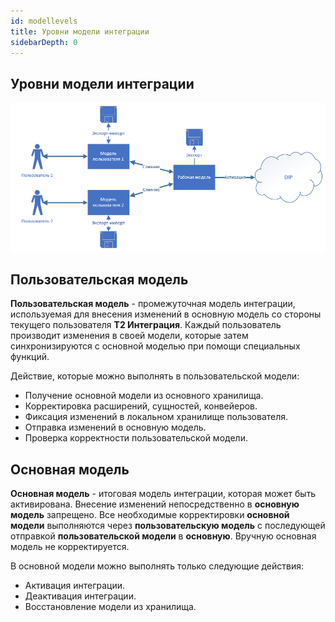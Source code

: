 ```yaml
---
id: modellevels
title: Уровни модели интеграции
sidebarDepth: 0
---
```


## Уровни модели интеграции

![img](../_assets/modellevels.png)

## Пользовательская модель

**Пользовательская модель** - промежуточная модель интеграции, используемая для внесения изменений в основную модель со стороны текущего пользователя **Т2 Интеграция**. Каждый пользователь производит изменения в своей модели, которые затем синхронизируются с основной моделью при помощи специальных функций.

Действие, которые можно выполнять в пользовательской модели:

- Получение основной модели из основного хранилища.
- Корректировка расширений, сущностей, конвейеров.
- Фиксация изменений в локальном хранилище пользователя.
- Отправка изменений в основную модель.
- Проверка корректности пользовательской модели.

## Основная модель

**Основная модель** - итоговая модель интеграции, которая может быть активирована. Внесение изменений непосредственно в **основную модель** запрещено. Все необходимые корректировки **основной модели** выполняются через **пользовательскую модель** с последующей отправкой **пользовательской модели** в **основную**. Вручную основная модель не корректируется.

В основной модели можно выполнять только следующие действия:

- Активация интеграции.
- Деактивация интеграции.
- Восстановление модели из хранилища.